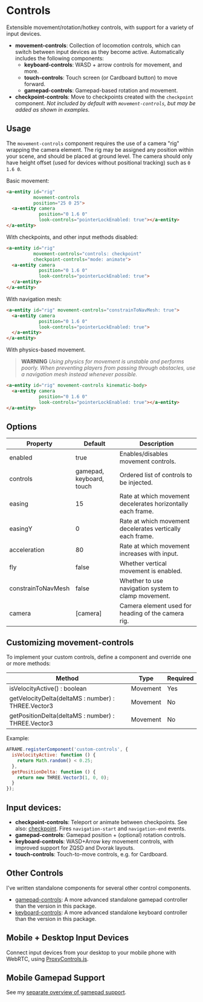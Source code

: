 # Controls

Extensible movement/rotation/hotkey controls, with support for a variety of input devices.

- **movement-controls**: Collection of locomotion controls, which can switch between input devices as they become active. Automatically includes the following components:
  + **keyboard-controls**: WASD + arrow controls for movement, and more.
  + **touch-controls**: Touch screen (or Cardboard button) to move forward.
  + **gamepad-controls**: Gamepad-based rotation and movement.
- **checkpoint-controls**: Move to checkpoints created with the `checkpoint` component. *Not included by default with `movement-controls`, but may be added as shown in examples.*

## Usage

The `movement-controls` component requires the use of a camera "rig" wrapping the camera element. The rig may be assigned any position within your scene, and should be placed at ground level. The camera should only have height offset (used for devices without positional tracking) such as `0 1.6 0`.

Basic movement:

```html
<a-entity id="rig"
          movement-controls
          position="25 0 25">
  <a-entity camera
            position="0 1.6 0"
            look-controls="pointerLockEnabled: true"></a-entity>
</a-entity>
```

With checkpoints, and other input methods disabled:

```html
<a-entity id="rig"
          movement-controls="controls: checkpoint"
          checkpoint-controls="mode: animate">
  <a-entity camera
            position="0 1.6 0"
            look-controls="pointerLockEnabled: true">
  </a-entity>
</a-entity>
```

With navigation mesh:

```html
<a-entity id="rig" movement-controls="constrainToNavMesh: true">
  <a-entity camera
            position="0 1.6 0"
            look-controls="pointerLockEnabled: true">
  </a-entity>
</a-entity>
```

With physics-based movement.

> **WARNING** *Using physics for movement is unstable and performs poorly. When preventing players from passing through obstacles, use a navigation mesh instead whenever possible.*

```html
<a-entity id="rig" movement-controls kinematic-body>
  <a-entity camera
            position="0 1.6 0"
            look-controls="pointerLockEnabled: true"></a-entity>
</a-entity>
```

## Options

| Property           | Default | Description |
|--------------------|---------|-------------|
| enabled            | true    | Enables/disables movement controls. |
| controls           | gamepad, keyboard, touch | Ordered list of controls to be injected. |
| easing             | 15       | Rate at which movement decelerates horizontally each frame. |
| easingY            | 0        | Rate at which movement decelerates vertically each frame. |
| acceleration       | 80       | Rate at which movement increases with input.        |
| fly                | false    | Whether vertical movement is enabled.               |
| constrainToNavMesh | false    | Whether to use navigation system to clamp movement. |
| camera             | [camera] | Camera element used for heading of the camera rig.  |

## Customizing movement-controls

To implement your custom controls, define a component and override one or more methods:

| Method                                             | Type     | Required |
|----------------------------------------------------|----------|----------|
| isVelocityActive() : boolean                       | Movement | Yes |
| getVelocityDelta(deltaMS : number) : THREE.Vector3 | Movement | No  |
| getPositionDelta(deltaMS : number) : THREE.Vector3 | Movement | No  |

Example:

```js
AFRAME.registerComponent('custom-controls', {
  isVelocityActive: function () {
    return Math.random() < 0.25;
  },
  getPositionDelta: function () {
    return new THREE.Vector3(1, 0, 0);
  }
});
```

## Input devices:

- **checkpoint-controls**: Teleport or animate between checkpoints. See also: [checkpoint](/src/misc/checkpoint.js). Fires `navigation-start` and `navigation-end` events.
- **gamepad-controls**: Gamepad position + (optional) rotation controls.
- **keyboard-controls**: WASD+Arrow key movement controls, with improved support for ZQSD and Dvorak layouts.
- **touch-controls**: Touch-to-move controls, e.g. for Cardboard.

## Other Controls

I've written standalone components for several other control components.

- [gamepad-controls](https://github.com/donmccurdy/aframe-gamepad-controls): A more advanced standalone gamepad controller than the version in this package.
- [keyboard-controls](https://github.com/donmccurdy/aframe-keyboard-controls): A more advanced standalone keyboard controller than the version in this package.

## Mobile + Desktop Input Devices

Connect input devices from your desktop to your mobile phone with WebRTC, using [ProxyControls.js](https://proxy-controls.donmccurdy.com).

## Mobile Gamepad Support

See my [separate overview of gamepad support](https://gist.github.com/donmccurdy/cf336a8b88ba0f10991d4aab936cc28b).
